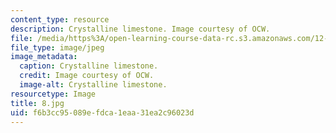 ```yaml
---
content_type: resource
description: Crystalline limestone. Image courtesy of OCW.
file: /media/https%3A/open-learning-course-data-rc.s3.amazonaws.com/12-110-sedimentary-geology-fall-2004/f6b3cc95089efdca1eaa31ea2c96023d_8.jpg
file_type: image/jpeg
image_metadata:
  caption: Crystalline limestone.
  credit: Image courtesy of OCW.
  image-alt: Crystalline limestone.
resourcetype: Image
title: 8.jpg
uid: f6b3cc95-089e-fdca-1eaa-31ea2c96023d
---
```

